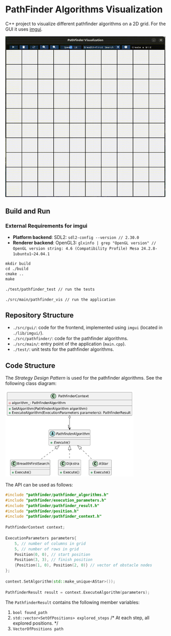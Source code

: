 # PathFinder Algorithms Visualization
C++ project to visualize different pathfinder algorithms on a 2D grid. 
For the GUI it uses [imgui](https://github.com/ocornut/imgui).

<img src="./docs/demo.gif" alt="demo" width="500" height="500">

## Build and Run
### External Requirements for imgui
- **Platform backend**: SDL2: `sdl2-config --version // 2.30.0`
- **Renderer backend**: OpenGL3: `glxinfo | grep "OpenGL version" // OpenGL version string: 4.6 (Compatibility Profile) Mesa 24.2.8-1ubuntu1~24.04.1`

```
mkdir build
cd ./build
cmake ..
make

./test/pathfinder_test // run the tests

./src/main/pathfinder_vis // run the application 
```

## Repository Structure
- `./src/gui/`: code for the frontend, implemented using `imgui` (located in `./lib/imgui/`). 
- `./src/pathfinder/`: code for the pathfinder algorithms.
- `./src/main/`: entry point of the application (`main.cpp`).
- `./test/`: unit tests for the pathfinder algorithms.

## Code Structure
The *Strategy Design Pattern* is used for the pathfinder algorithms. See the following class diagram:

<img src="./docs/class_diagram_strategy.png" alt="class diagram" width="400"/>

The API can be used as follows:
```cpp
#include "pathfinder/pathfinder_algorithms.h"
#include "pathfinder/execution_parameters.h"
#include "pathfinder/pathfinder_result.h"
#include "pathfinder/position.h"
#include "pathfinder/pathfinder_context.h"

PathfinderContext context;

ExecutionParameters parameters{
    5, // number of columns in grid
    5, // number of rows in grid
    Position(0, 0), // start position
    Position(3, 3), // finish position
    {Position(1, 0), Position(2, 0)} // vector of obstacle nodes
};

context.SetAlgorithm(std::make_unique<AStar>());

PathfinderResult result = context.ExecuteAlgorithm(parameters);
```

The `PathfinderResult` contains the following member variables:
1. `bool found_path`
2. `std::vector<SetOfPositions> explored_steps` /* At each step, all explored positions. */
3. `VectorOfPositions path` 